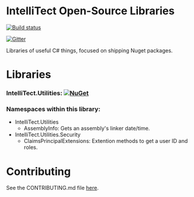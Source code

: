 # IntelliTect Open-Source Libraries

[![Build status](https://ci.appveyor.com/api/projects/status/d69509l4p7gyb77j?svg=true)](https://ci.appveyor.com/project/IntelliTect/intellitect)

[![Gitter](https://img.shields.io/gitter/room/nwjs/nw.js.svg)](https://gitter.im/IntelliTect/home)


Libraries of useful C# things, focused on shipping Nuget packages.

Libraries
=========
### IntelliTect.Utilities: [![NuGet](https://img.shields.io/nuget/v/IntelliTect.Utilities.svg)](https://www.nuget.org/packages/IntelliTect.Utilities/)

### Namespaces within this library:
* IntelliTect.Utilities 
    - AssemblyInfo: Gets an assembly's linker date/time.
* IntelliTect.Utilities.Security
    - ClaimsPrincipalExtensions: Extention methods to get a user ID and roles.

Contributing
============

See the CONTRIBUTING.md file [here](https://raw.githubusercontent.com/IntelliTect/IntelliTect/master/CONTRIBUTING.md).
